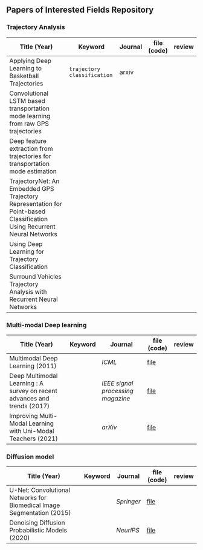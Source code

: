 ## Papers of Interested Fields Repository



### Trajectory Analysis

| Title (Year)                                                 | Keyword                       | Journal | file (code) | review |
| ------------------------------------------------------------ | ----------------------------- | ------- | ----------- | ------ |
| Applying Deep Learning to Basketball Trajectories            | `trajectory` `classification` | arxiv   |             |        |
| Convolutional LSTM based transportation mode learning from raw GPS trajectories |                               |         |             |        |
| Deep feature extraction from trajectories for transportation mode estimation |                               |         |             |        |
| TrajectoryNet: An Embedded GPS Trajectory Representation for Point-based Classification Using Recurrent Neural Networks |                               |         |             |        |
| Using Deep Learning for Trajectory Classification            |                               |         |             |        |
| Surround Vehicles Trajectory Analysis with Recurrent Neural Networks |                               |         |             |        |



### Multi-modal Deep learning

| Title (Year)                                                 | Keyword | Journal                           | file (code)                      | review |
| ------------------------------------------------------------ | ------- | --------------------------------- | -------------------------------- | ------ |
| Multimodal Deep Learning (2011)                              |         | *ICML*                            | [file](papers/multimodal/01.pdf) |        |
| Deep Multimodal Learning : A survey on recent advances and trends (2017) |         | *IEEE signal processing magazine* | [file](papers/multimodal/02.pdf) |        |
| Improving Multi-Modal Learning with Uni-Modal Teachers (2021) |         | *arXiv*                           | [file](papers/multimodal/03.pdf) |        |



### Diffusion model

| Title (Year)                                                 | Keyword | Journal    | file (code)                           | review |
| ------------------------------------------------------------ | ------- | ---------- | ------------------------------------- | ------ |
| U-Net: Convolutional Networks for Biomedical Image Segmentation (2015) |         | *Springer* | [file](papers/diffusion_model/01.pdf) |        |
| Denoising Diffusion Probabilistic Models (2020)              |         | *NeurlPS*  | [file](papers/diffusion_model/02.pdf) |        |

